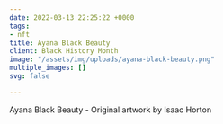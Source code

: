 ```yaml
---
date: 2022-03-13 22:25:22 +0000
tags:
- nft
title: Ayana Black Beauty
client: Black History Month
image: "/assets/img/uploads/ayana-black-beauty.png"
multiple_images: []
svg: false

---
```

Ayana Black Beauty - Original artwork by Isaac Horton
